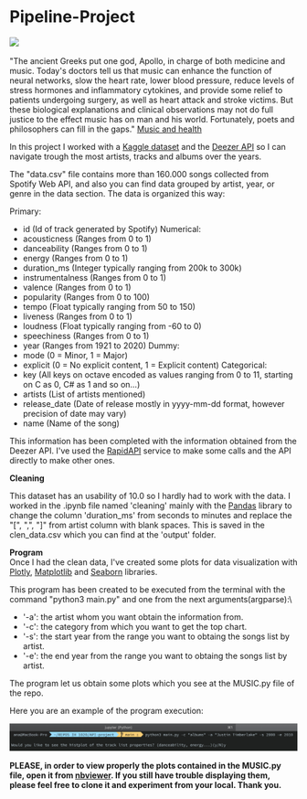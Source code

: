 # Pipeline-Project
![](https://www.overallmotivation.com/wp-content/uploads/music-quotes-scaled.jpg)

"The ancient Greeks put one god, Apollo, in charge of both medicine and music. Today's doctors tell us that music can enhance the function of neural networks, slow the heart rate, lower blood pressure, reduce levels of stress hormones and inflammatory cytokines, and provide some relief to patients undergoing surgery, as well as heart attack and stroke victims. But these biological explanations and clinical observations may not do full justice to the effect music has on man and his world. Fortunately, poets and philosophers can fill in the gaps."
[Music and health](https://www.health.harvard.edu/staying-healthy/music-and-health)

In this project I worked with a [Kaggle dataset](https://www.kaggle.com/yamaerenay/spotify-dataset-19212020-160k-tracks?select=data_w_genres.csv) and the [Deezer API](https://developers.deezer.com/login?redirect=/api) so I can navigate trough the most  artists, tracks and albums over the years.

The "data.csv" file contains more than 160.000 songs collected from Spotify Web API, and also you can find data grouped by artist, year, or genre in the data section.
The data is organized this way:

Primary:
- id (Id of track generated by Spotify)
Numerical:
- acousticness (Ranges from 0 to 1)
- danceability (Ranges from 0 to 1)
- energy (Ranges from 0 to 1)
- duration_ms (Integer typically ranging from 200k to 300k)
- instrumentalness (Ranges from 0 to 1)
- valence (Ranges from 0 to 1)
- popularity (Ranges from 0 to 100)
- tempo (Float typically ranging from 50 to 150)
- liveness (Ranges from 0 to 1)
- loudness (Float typically ranging from -60 to 0)
- speechiness (Ranges from 0 to 1)
- year (Ranges from 1921 to 2020)
Dummy:
- mode (0 = Minor, 1 = Major)
- explicit (0 = No explicit content, 1 = Explicit content)
Categorical:
- key (All keys on octave encoded as values ranging from 0 to 11, starting on C as 0, C# as 1 and so on…)
- artists (List of artists mentioned)
- release_date (Date of release mostly in yyyy-mm-dd format, however precision of date may vary)
- name (Name of the song)

This information has been completed with the information obtained from the Deezer API. I've used the [RapidAPI](https://rapidapi.com/deezerdevs/api/Deezer/details) service to make some calls and the API directly to make other ones.

**Cleaning**

This dataset has an usability of 10.0 so I hardly had to work with the data. I worked in the .ipynb file named 'cleaning' mainly with the [Pandas](https://pandas.pydata.org) library to change the column 'duration_ms' from seconds to minutes and replace the "[", ",", "]" from artist column with blank spaces.
This is saved in the clen_data.csv which you can find at the 'output' folder.

**Program**\
Once I had the clean data, I've created some plots for data visualization with [Plotly](https://plotly.com), [Matplotlib](https://matplotlib.org) and [Seaborn](https://seaborn.pydata.org) libraries.

This program has been created to be executed from the terminal with the command "python3 main.py" and one from the next arguments(argparse):\
- '-a': the artist whom you want obtain the information from. 
- '-c': the category from which you want to get the top chart.
- '-s': the start year from the range you want to obtaing the songs list by artist.
- '-e': the end year from the range you want to obtaing the songs list by artist.

The program let us obtain some plots which you see at the MUSIC.py file of the repo.

Here you are an example of the program execution:

![my screenshot](./input/captura.png)

**PLEASE, in order to view properly the plots contained in the MUSIC.py file, open it from [nbviewer](https://nbviewer.jupyter.org). If you still have trouble displaying them, please feel free to clone it and experiment from your local. Thank you.**

